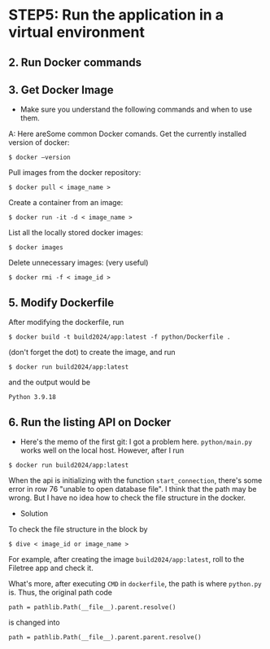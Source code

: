 # STEP5: Run the application in a virtual environment

## 2. Run Docker commands

## 3. Get Docker Image

* Make sure you understand the following commands and when to use them.

A: Here areSome common Docker comands.
Get the currently installed version of docker:
```shell
$ docker –version
```
Pull images from the docker repository:
```shell
$ docker pull < image_name >
```
Create a container from an image:
```shell
$ docker run -it -d < image_name >
```
List all the locally stored docker images:
```shell
$ docker images
```
Delete unnecessary images: (very useful)
```shell
$ docker rmi -f < image_id >
```

## 5. Modify Dockerfile

After modifying the dockerfile, run
```shell
$ docker build -t build2024/app:latest -f python/Dockerfile .
``` 
(don't forget the dot)
to create the image, and run
```shell
$ docker run build2024/app:latest
```
and the output would be
```shell
Python 3.9.18
```

## 6. Run the listing API on Docker

* Here's the memo of the first git:
I got a problem here.
`python/main.py` works well on the local host.
However, after I run
```shell
$ docker run build2024/app:latest
```
When the api is initializing with the function `start_connection`,
there's some error in row 76 "unable to open database file".
I think that the path may be wrong. But I have no idea how to check the file structure in the docker.

* Solution

To check the file structure in the block by
```shell
$ dive < image_id or image_name >
```

For example, after creating the image `build2024/app:latest`, roll to the Filetree app and check it.

What's more, after executing `CMD` in `dockerfile`, the path is where `python.py` is. Thus, the original path code
```shell
path = pathlib.Path(__file__).parent.resolve()
```
is changed into
```shell
path = pathlib.Path(__file__).parent.parent.resolve()
```